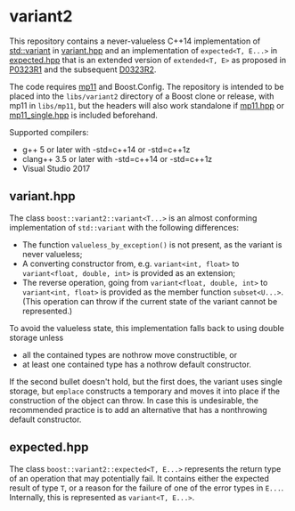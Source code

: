 # variant2

This repository contains a never-valueless C++14 implementation of [std::variant](http://en.cppreference.com/w/cpp/utility/variant) in [variant.hpp](include/boost/variant2/variant.hpp) and an implementation of `expected<T, E...>` in [expected.hpp](include/boost/variant2/variant.hpp) that is an extended version of `extended<T, E>` as proposed in [P0323R1](http://www.open-std.org/jtc1/sc22/wg21/docs/papers/2016/p0323r1.pdf) and the subsequent [D0323R2](https://github.com/viboes/std-make/blob/master/doc/proposal/expected/d0323r2.md).

The code requires [mp11](https://github.com/pdimov/mp11) and Boost.Config. The repository is intended to be placed into the `libs/variant2` directory of a Boost clone or release, with mp11 in `libs/mp11`, but the headers will also work standalone if [mp11.hpp](https://github.com/pdimov/mp11/blob/master/include/boost/mp11.hpp) or [mp11_single.hpp](https://github.com/pdimov/mp11/blob/master/include/boost/mp11_single.hpp) is included beforehand.

Supported compilers:

* g++ 5 or later with -std=c++14 or -std=c++1z
* clang++ 3.5 or later with -std=c++14 or -std=c++1z
* Visual Studio 2017

## variant.hpp

The class `boost::variant2::variant<T...>` is an almost conforming implementation of `std::variant` with the following differences:

* The function `valueless_by_exception()` is not present, as the variant is never valueless;
* A converting constructor from, e.g. `variant<int, float>` to `variant<float, double, int>` is provided as an extension;
* The reverse operation, going from `variant<float, double, int>` to `variant<int, float>` is provided as the member function `subset<U...>`. (This operation can throw if the current state of the variant cannot be represented.)

To avoid the valueless state, this implementation falls back to using double storage unless

* all the contained types are nothrow move constructible, or
* at least one contained type has a nothrow default constructor.

If the second bullet doesn't hold, but the first does, the variant uses single storage, but `emplace` constructs a temporary and moves it into place if the construction of the object can throw. In case this is undesirable, the recommended practice is to add an alternative that has a nonthrowing default constructor.

## expected.hpp

The class `boost::variant2::expected<T, E...>` represents the return type of an operation that may potentially fail. It contains either the expected result of type `T`, or a reason for the failure of one of the error types in `E...`. Internally, this is represented as `variant<T, E...>`.
